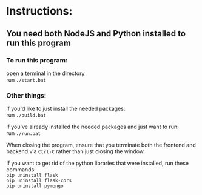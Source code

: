 # Instructions:  

## You need both NodeJS and Python installed to run this program  


### To run this program:  
open a terminal in the directory  
run `./start.bat`  


### Other things:  
if you'd like to just install the needed packages:  
run `./build.bat`  

if you've already installed the needed packages and just want to run:  
run `./run.bat`  

When closing the program, ensure that you terminate both the frontend and backend via `Ctrl-C` rather than just closing the window.  

If you want to get rid of the python libraries that were installed, run these commands:  
`pip uninstall flask`  
`pip uninstall flask-cors`  
`pip uninstall pymongo`  